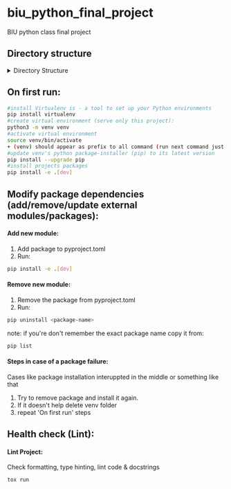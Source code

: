 # biu_python_final_project
BIU python class final project

## Directory structure
<details>
<summary>Directory Structure</summary>

```bash
my_project/
  ├── config/
  │   ├── __init__.py
  │   ├── config.py
  │   └── clip_config.py
  ├── models/
  │   ├── __init__.py
  │   ├── models.py
  │   └── pytorch_models.py
  ├── utils/
  │   ├── __init__.py
  │   ├── data_utils.py
  │   ├── clip_utils.py
  │   ├── pytorch_data.py
  │   ├── pytorch_training.py
  │   └── visualizations.py
  ├── main.py
  ├── clip_main.py
  └── pyproject.toml
```
</details>

## On first run:
```bash 
#install Virtualenv is - a tool to set up your Python environments
pip install virtualenv
#create virtual environment (serve only this project):
python3 -m venv venv
#activate virtual environment
source venv/bin/activate
+ (venv) should appear as prefix to all command (run next command just after activating venv)
#update venv's python package-installer (pip) to its latest version
pip install --upgrade pip
#install projects packages
pip install -e .[dev]     
``` 

## Modify package dependencies (add/remove/update external modules/packages):
#### Add new module:
1. Add package to pyproject.toml
2. Run:
```bash 
pip install -e .[dev]
``` 

#### Remove new module:
1. Remove the package from pyproject.toml
2. Run:
```bash 
pip uninstall <package-name>
```
note: if you're don't remember the exact package name copy it from: 
```bash
pip list
```

#### Steps in case of a package failure:
Cases like package installation interuppted in the middle or something like that
1. Try to remove package and install it again.
2. If it doesn't help delete venv folder 
3. repeat 'On first run' steps


## Health check (Lint):
#### Lint Project:
Check formatting, type hinting, lint code & docstrings
```bash
tox run
```
